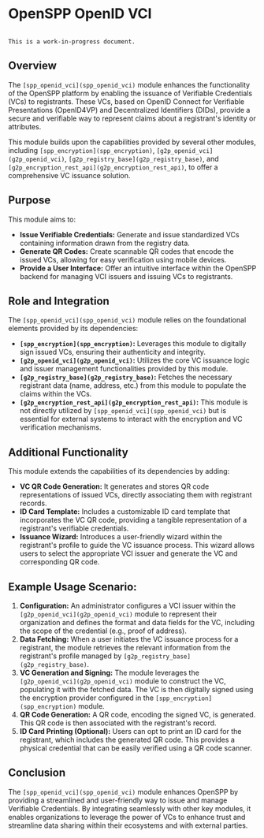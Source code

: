 # OpenSPP OpenID VCI

```{warning}

This is a work-in-progress document.
```

## Overview

The `[spp_openid_vci](spp_openid_vci)` module enhances the functionality of the OpenSPP platform by enabling the issuance of Verifiable Credentials (VCs) to registrants. These VCs, based on OpenID Connect for Verifiable Presentations (OpenID4VP) and Decentralized Identifiers (DIDs), provide a secure and verifiable way to represent claims about a registrant's identity or attributes. 

This module builds upon the capabilities provided by several other modules, including `[spp_encryption](spp_encryption)`, `[g2p_openid_vci](g2p_openid_vci)`, `[g2p_registry_base](g2p_registry_base)`, and `[g2p_encryption_rest_api](g2p_encryption_rest_api)`, to offer a comprehensive VC issuance solution. 

## Purpose

This module aims to:

- **Issue Verifiable Credentials:** Generate and issue standardized VCs containing information drawn from the registry data. 
- **Generate QR Codes:**  Create scannable QR codes that encode the issued VCs, allowing for easy verification using mobile devices.
- **Provide a User Interface:** Offer an intuitive interface within the OpenSPP backend for managing VCI issuers and issuing VCs to registrants.

## Role and Integration

The `[spp_openid_vci](spp_openid_vci)` module relies on the foundational elements provided by its dependencies:

- **`[spp_encryption](spp_encryption)`:** Leverages this module to digitally sign issued VCs, ensuring their authenticity and integrity.
- **`[g2p_openid_vci](g2p_openid_vci)`:**  Utilizes the core VC issuance logic and issuer management functionalities provided by this module.
- **`[g2p_registry_base](g2p_registry_base)`:**  Fetches the necessary registrant data (name, address, etc.) from this module to populate the claims within the VCs.
- **`[g2p_encryption_rest_api](g2p_encryption_rest_api)`:** This module is not directly utilized by `[spp_openid_vci](spp_openid_vci)` but is essential for external systems to interact with the encryption and VC verification mechanisms.

## Additional Functionality

This module extends the capabilities of its dependencies by adding:

- **VC QR Code Generation:**  It generates and stores QR code representations of issued VCs, directly associating them with registrant records. 
- **ID Card Template:** Includes a customizable ID card template that incorporates the VC QR code, providing a tangible representation of a registrant's verifiable credentials. 
- **Issuance Wizard:** Introduces a user-friendly wizard within the registrant's profile to guide the VC issuance process. This wizard allows users to select the appropriate VCI issuer and generate the VC and corresponding QR code.

## Example Usage Scenario:

1. **Configuration:**  An administrator configures a VCI issuer within the `[g2p_openid_vci](g2p_openid_vci)` module to represent their organization and defines the format and data fields for the VC, including the scope of the credential (e.g., proof of address).
2. **Data Fetching:** When a user initiates the VC issuance process for a registrant, the module retrieves the relevant information from the registrant's profile managed by `[g2p_registry_base](g2p_registry_base)`.
3. **VC Generation and Signing:** The module leverages the `[g2p_openid_vci](g2p_openid_vci)` module to construct the VC, populating it with the fetched data. The VC is then digitally signed using the encryption provider configured in the `[spp_encryption](spp_encryption)` module.
4. **QR Code Generation:** A QR code, encoding the signed VC, is generated. This QR code is then associated with the registrant's record.
5. **ID Card Printing (Optional):** Users can opt to print an ID card for the registrant, which includes the generated QR code. This provides a physical credential that can be easily verified using a QR code scanner.

## Conclusion

The `[spp_openid_vci](spp_openid_vci)` module enhances OpenSPP by providing a streamlined and user-friendly way to issue and manage Verifiable Credentials. By integrating seamlessly with other key modules, it enables organizations to leverage the power of VCs to enhance trust and streamline data sharing within their ecosystems and with external parties. 
